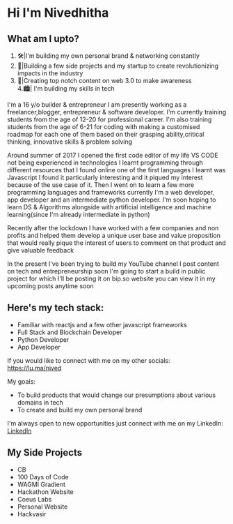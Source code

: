 # Hi I'm Nivedhitha

## What am I upto?<br>

1. 🛠️|I'm building my own personal brand & networking constantly<br>
2. 🤖|Building a few side projects and my startup to create revolutionizing impacts in the industry<br>
3. 🎥|Creating top notch content on web 3.0 to make awareness<br>
4.🏙️| I'm building my skills in tech<br>

I'm a 16 y/o builder & entrepreneur I am presently working as a freelancer,blogger, entrepreneur & software developer. I'm currently training students from the age of 12-20 for professional career. I'm also training students from the age of 6-21 for coding with making a customised roadmap for each one of them based on their grasping ability,critical thinking, innovative skills & problem solving<br>

Around summer of 2017 I opened the first code editor of my life VS CODE not being experienced in technologies I learnt  programming through different resources that I found online one of the first languages I learnt was Javascript I found it particularly interesting and it piqued my interest because of the use case of it. Then I went on to learn a few more programming languages and frameworks currently I'm a web developer, app developer and an intermediate python developer. I'm soon hoping to learn DS & Algorithms alongside with artificial intelligence and machine learning(since I'm already intermediate in python)<br>

Recently after the lockdown I have worked with a few companies and non profits and helped them develop a unique user base and value proposition that would really pique the interest of users to comment on that product and give valuable feedback<br>

In the present I've been trying to build my YouTube channel I post content on tech and entrepreneurship soon I'm going to start a build in public project for which I'll be posting it on bip.so website you can view it in my upcoming posts anytime soon<br>

## Here's my tech stack: <br>

- Familiar with reactjs and a few other javascript frameworks<br>
-  Full Stack and Blockchain Developer<br>
- Python Developer<br>
- App Developer<br>

If you would like to connect with me on my other socials:<br>
https://lu.ma/nived<br>

My goals:<br>

- To build products that would change our presumptions about various domains in tech<br>
- To create and build my own personal brand<br>

I'm always open to new opportunities just connect with me on my LinkedIn: [LinkedIn](https://linkedin.com/in/prasniv)

## My Side Projects<br>

- CB<br>
- 100 Days of Code<br>
- WAGMI Gradient<br>
- Hackathon Website<br>
- Coeus Labs<br>
- Personal Website<br>
- Hackvasir<br>
